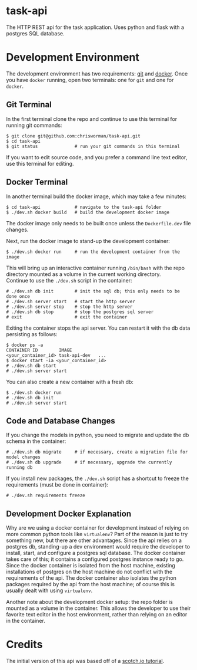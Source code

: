 # task-api
The HTTP REST api for the task application.  Uses python and flask with a
postgres SQL database.

# Development Environment
The development environment has two requirements:
[git](https://git-scm.com/downloads) and
[docker](https://store.docker.com/search?type=edition&offering=community).
Once you have `docker` running, open two terminals: one for `git` and one
for `docker`.

## Git Terminal
In the first terminal clone the repo and continue to use this terminal for
running git commands:
```
$ git clone git@github.com:chrisworman/task-api.git
$ cd task-api
$ git status              # run your git commands in this terminal
```
If you want to edit source code, and you prefer a command line text editor, use
this terminal for editing.

## Docker Terminal
In another terminal build the docker image, which may take a few minutes:
```
$ cd task-api             # navigate to the task-api folder
$ ./dev.sh docker build   # build the development docker image
```
The docker image only needs to be built once unless the `Dockerfile.dev`
file changes.

Next, run the docker image to stand-up the development container:
```
$ ./dev.sh docker run     # run the development container from the image
```

This will bring up an interactive container running `/bin/bash` with the repo
directory mounted as a volume in the current working directory.  
Continue to use the `./dev.sh` script in the container:
```
# ./dev.sh db init        # init the sql db; this only needs to be done once
# ./dev.sh server start   # start the http server
# ./dev.sh server stop    # stop the http server
# ./dev.sh db stop        # stop the postgres sql server
# exit                    # exit the container
```

Exiting the container stops the api server.  You can restart it with the db
data persisting as follows:
```
$ docker ps -a
CONTAINER ID        IMAGE               
<your_container_id> task-api-dev   ...
$ docker start -ia <your_container_id>
# ./dev.sh db start
# ./dev.sh server start
```

You can also create a new container with a fresh db:
```
$ ./dev.sh docker run
# ./dev.sh db init
# ./dev.sh server start
```

## Code and Database Changes
If you change the models in python, you need to migrate and update the
db schema in the container:
```
# ./dev.sh db migrate     # if necessary, create a migration file for model changes
# ./dev.sh db upgrade     # if necessary, upgrade the currently running db
```

If you install new packages, the `./dev.sh` script has a shortcut to freeze the
requirements (must be done in container):
```
# ./dev.sh requirements freeze
```

## Development Docker Explanation
Why are we using a docker container for development instead of relying on more
common python tools like `virtualenv`?  Part of the reason is just to try
something new, but there are other advantages.  Since the api relies on a
postgres db, standing-up a dev environment would require the developer to
install, start, and configure a postgres sql database.  The docker container
takes care of this; it contains a configured postgres instance ready to go.
Since the docker container is isolated from the host machine, existing
installations of postgres on the host machine do not conflict with the
requirements of the api. The docker container also isolates the python packages
required by the api from the host machine; of course this is usually dealt with
using `virtualenv`.

Another note about the development docker setup: the repo folder is mounted as
a volume in the container.  This allows the developer to use their favorite
text editor in the host environment, rather than relying on an editor in the
container.

# Credits
The initial version of this api was based off of a
[scotch.io tutorial](https://scotch.io/tutorials/build-a-restful-api-with-flask-the-tdd-way).
